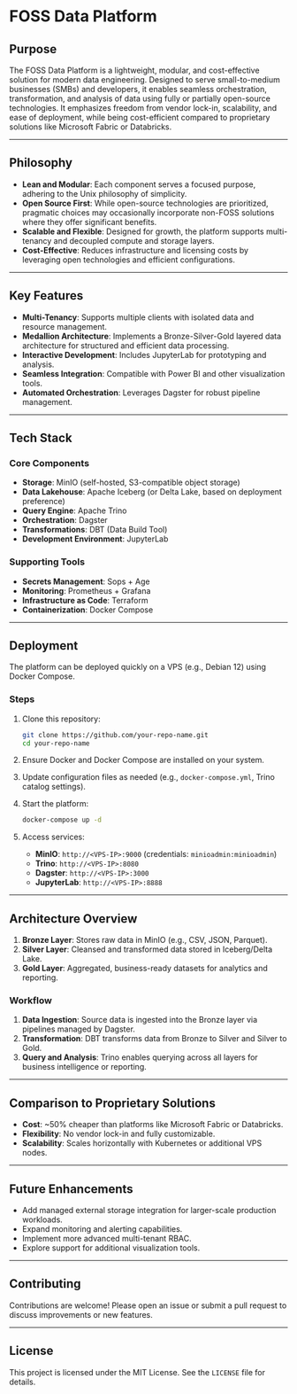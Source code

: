 # FOSS Data Platform

## **Purpose**
The FOSS Data Platform is a lightweight, modular, and cost-effective solution for modern data engineering. Designed to serve small-to-medium businesses (SMBs) and developers, it enables seamless orchestration, transformation, and analysis of data using fully or partially open-source technologies. It emphasizes freedom from vendor lock-in, scalability, and ease of deployment, while being cost-efficient compared to proprietary solutions like Microsoft Fabric or Databricks.

---

## **Philosophy**
- **Lean and Modular**: Each component serves a focused purpose, adhering to the Unix philosophy of simplicity.
- **Open Source First**: While open-source technologies are prioritized, pragmatic choices may occasionally incorporate non-FOSS solutions where they offer significant benefits.
- **Scalable and Flexible**: Designed for growth, the platform supports multi-tenancy and decoupled compute and storage layers.
- **Cost-Effective**: Reduces infrastructure and licensing costs by leveraging open technologies and efficient configurations.

---

## **Key Features**
- **Multi-Tenancy**: Supports multiple clients with isolated data and resource management.
- **Medallion Architecture**: Implements a Bronze-Silver-Gold layered data architecture for structured and efficient data processing.
- **Interactive Development**: Includes JupyterLab for prototyping and analysis.
- **Seamless Integration**: Compatible with Power BI and other visualization tools.
- **Automated Orchestration**: Leverages Dagster for robust pipeline management.

---

## **Tech Stack**
### **Core Components**
- **Storage**: MinIO (self-hosted, S3-compatible object storage)
- **Data Lakehouse**: Apache Iceberg (or Delta Lake, based on deployment preference)
- **Query Engine**: Apache Trino
- **Orchestration**: Dagster
- **Transformations**: DBT (Data Build Tool)
- **Development Environment**: JupyterLab

### **Supporting Tools**
- **Secrets Management**: Sops + Age
- **Monitoring**: Prometheus + Grafana
- **Infrastructure as Code**: Terraform
- **Containerization**: Docker Compose

---

## **Deployment**
The platform can be deployed quickly on a VPS (e.g., Debian 12) using Docker Compose.

### **Steps**
1. Clone this repository:
   ```bash
   git clone https://github.com/your-repo-name.git
   cd your-repo-name
   ```

2. Ensure Docker and Docker Compose are installed on your system.

3. Update configuration files as needed (e.g., `docker-compose.yml`, Trino catalog settings).

4. Start the platform:
   ```bash
   docker-compose up -d
   ```

5. Access services:
   - **MinIO**: `http://<VPS-IP>:9000` (credentials: `minioadmin:minioadmin`)
   - **Trino**: `http://<VPS-IP>:8080`
   - **Dagster**: `http://<VPS-IP>:3000`
   - **JupyterLab**: `http://<VPS-IP>:8888`

---

## **Architecture Overview**
1. **Bronze Layer**: Stores raw data in MinIO (e.g., CSV, JSON, Parquet).
2. **Silver Layer**: Cleansed and transformed data stored in Iceberg/Delta Lake.
3. **Gold Layer**: Aggregated, business-ready datasets for analytics and reporting.

### **Workflow**
1. **Data Ingestion**: Source data is ingested into the Bronze layer via pipelines managed by Dagster.
2. **Transformation**: DBT transforms data from Bronze to Silver and Silver to Gold.
3. **Query and Analysis**: Trino enables querying across all layers for business intelligence or reporting.

---

## **Comparison to Proprietary Solutions**
- **Cost**: ~50% cheaper than platforms like Microsoft Fabric or Databricks.
- **Flexibility**: No vendor lock-in and fully customizable.
- **Scalability**: Scales horizontally with Kubernetes or additional VPS nodes.

---

## **Future Enhancements**
- Add managed external storage integration for larger-scale production workloads.
- Expand monitoring and alerting capabilities.
- Implement more advanced multi-tenant RBAC.
- Explore support for additional visualization tools.

---

## **Contributing**
Contributions are welcome! Please open an issue or submit a pull request to discuss improvements or new features.

---

## **License**
This project is licensed under the MIT License. See the `LICENSE` file for details.
